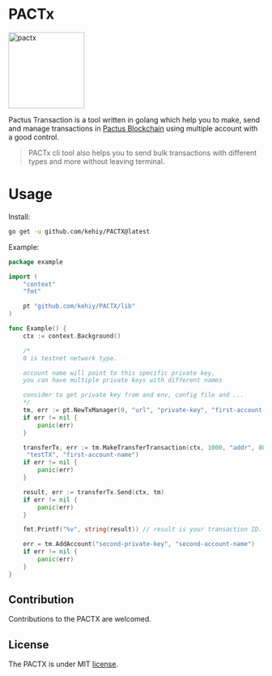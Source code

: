 # PACTx

<img alt="pactx" src="https://github.com/kehiy/PACTX/assets/89645414/7b82344a-634f-49c8-b94a-c3b8b2a98ee9" width="150" />

Pactus Transaction is a tool written in golang which help you to make, send and manage transactions in [Pactus Blockchain](https://pactus.org) using multiple account with a good control.

> PACTx cli tool also helps you to send bulk transactions with different types and more without leaving terminal.

# Usage

Install:

```bash
go get -u github.com/kehiy/PACTX@latest
```

Example:

```go
package example

import (
	"context"
	"fmt"

	pt "github.com/kehiy/PACTX/lib"
)

func Example() {
	ctx := context.Background()

	/*
	0 is testnet network type.

	account name will point to this specific private key.
	you can have multiple private keys with different names

	consider to get private key from and env, config file and ...
	*/
	tm, err := pt.NewTxManager(0, "url", "private-key", "first-account-name")
	if err != nil {
		panic(err)
	}

	transferTx, err := tm.MakeTransferTransaction(ctx, 1000, "addr", 8000,
	 "testTX", "first-account-name")
	if err != nil {
		panic(err)
	}

	result, err := transferTx.Send(ctx, tm)
	if err != nil {
		panic(err)
	}

	fmt.Printf("%v", string(result)) // result is your transaction ID.

	err = tm.AddAccount("second-private-key", "second-account-name")
	if err != nil {
		panic(err)
	}
}
```

## Contribution

Contributions to the PACTX are welcomed.

## License

The PACTX is under MIT [license](./LICENSE).
